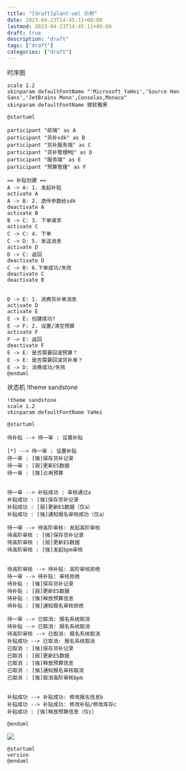 ```yaml
---
title: "[draft]plant-uml 示例"
date: 2023-04-23T14:45:11+08:00
lastmod: 2023-04-23T14:45:11+08:00
draft: true
description: "draft"
tags: ["draft"]
categories: ["draft"]
---
```


时序图
```plantuml
scale 1.2
skinparam defaultFontName "'Microsoft YaHei','Source Han Sans','JetBrains Mono',Consolas,Monaco"
skinparam defaultFontName 微软雅黑

@startuml

participant "前端" as A
participant "货补sdk" as B
participant "货补服务端" as C
participant "货补管理MQ" as D
participant "服务端" as E
participant "预算管理" as F

== 补贴创建 ==
A -> A: 1. 发起补贴 
activate A
A -> B: 2. 透传参数给sdk
deactivate A
activate B
B -> C: 3. 下单请求
activate C
C -> C: 4. 下单
C -> D: 5. 发送消息
activate D
D -> C: 返回
deactivate D
C -> B: 6.下单成功/失败
deactivate C
deactivate B


D -> E: 1. 消费货补单消息
activate D
activate E
E -> E: 创建成功?
E -> F: 2. 设置/清空预算
activate F
F -> E: 返回
deactivate F
E -> E: 是否需要回滚预算？
E -> E: 是否需要回滚货补单？
E -> D: 消费成功/失败
@enduml
```

状态机
!theme sandstone

```plantuml
!theme sandstone
scale 1.2
skinparam defaultFontName YaHei

@startuml

待补贴 --> 待一审 : 设置补贴

[*] --> 待一审 : 设置补贴
待一审 : [强]保存货补记录
待一审 : [弱]更新ES数据
待一审 : [强]占用预算


待一审 --> 补贴成功 : 审核通过a
补贴成功 : [强]保存货补记录
补贴成功 : [弱]更新ES数据（仅a）
补贴成功 : [强]通知报名审核成功（仅a）

待一审 --> 待高阶审核: 发起高阶审核
待高阶审核 : [强]保存货补记录
待高阶审核 : [弱]更新ES数据
待高阶审核 : [强]发起bpm审核


待高阶审核 --> 待补贴: 高阶审核拒绝
待一审 --> 待补贴: 审核拒绝
待补贴 : [强]保存货补记录
待补贴 : [弱]更新ES数据
待补贴 : [强]释放预算信息
待补贴 : [强]通知报名审核拒绝

待一审 --> 已取消: 报名系统取消
待补贴 --> 已取消: 报名系统取消
待高阶审核 --> 已取消: 报名系统取消
补贴成功 --> 已取消: 报名系统取消
已取消 : [强]保存货补记录
已取消 : [弱]更新ES数据
已取消 : [强]释放预算信息
已取消 : [强]通知报名审核取消
已取消 : [强]取消高阶审核bpm


补贴成功 --> 补贴成功: 修改报名信息b
补贴成功 --> 补贴成功: 修改补贴/修改库存c
补贴成功 : [强]释放预算信息（仅c）

@enduml
```


<img src="https://www.plantuml.com/plantuml/png/VP7DRjD058NtzockkYSLvMSHAL3_s6834akMezX8LcrJrHFMIGKe54K94XK_hIX1j0WXsLGoj3G5NgOp7gzu1OolKzSYOfVC-SwvznwlHfnjy5xWGzHblekNMoi0qPeNhhCD5g3ZtcSzdziFGdw71IxUOxTS3m0AbNjTRvs579V4qr7sELb25g7ML5JwKKtt8sUj5FL5ejmTYQtft6yiGh9ucasUtBvR4cQJQDgjffY_VvJ5BybUwZP0fuD5f4fJCTmHinFiT433IpTGQnUtenW_Lr-F241WNUuzPDn5ZHYzZIijpFlZizDtOhmfjxzaizV5TU2uDLgxTD3_kemsNcdXsV4pCTfMoP4ytAmH0umAkJf7wCLiuxLodRm_aD-6Sf3K9XFCogH-lH0xR-VZIJEgJQ-tA4yE9s9hRrbyE5Jf_aNKkFX71w1Kg-oX6AdIxrH_aV7F1lLF2wpAHeNIk9lqQfU5gVXdzYDUbiUFiqydz4rglmqs-HSSOvzdorU9c1paktrrC2WWENj3ERzFz_x3dEzF6DLAfpLRMNL3fnVuVm00" />

```plantuml
@startuml
version
@enduml
```